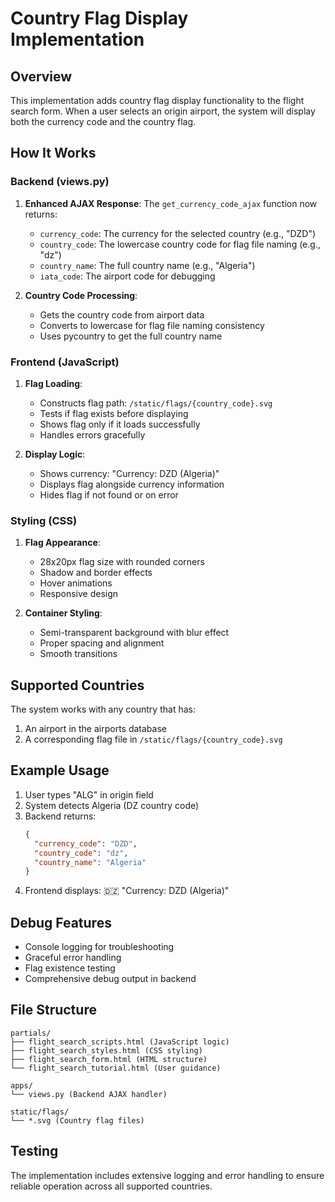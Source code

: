 # Country Flag Display Implementation

## Overview
This implementation adds country flag display functionality to the flight search form. When a user selects an origin airport, the system will display both the currency code and the country flag.

## How It Works

### Backend (views.py)
1. **Enhanced AJAX Response**: The `get_currency_code_ajax` function now returns:
   - `currency_code`: The currency for the selected country (e.g., "DZD")
   - `country_code`: The lowercase country code for flag file naming (e.g., "dz")
   - `country_name`: The full country name (e.g., "Algeria")
   - `iata_code`: The airport code for debugging

2. **Country Code Processing**: 
   - Gets the country code from airport data
   - Converts to lowercase for flag file naming consistency
   - Uses pycountry to get the full country name

### Frontend (JavaScript)
1. **Flag Loading**: 
   - Constructs flag path: `/static/flags/{country_code}.svg`
   - Tests if flag exists before displaying
   - Shows flag only if it loads successfully
   - Handles errors gracefully

2. **Display Logic**:
   - Shows currency: "Currency: DZD (Algeria)"
   - Displays flag alongside currency information
   - Hides flag if not found or on error

### Styling (CSS)
1. **Flag Appearance**:
   - 28x20px flag size with rounded corners
   - Shadow and border effects
   - Hover animations
   - Responsive design

2. **Container Styling**:
   - Semi-transparent background with blur effect
   - Proper spacing and alignment
   - Smooth transitions

## Supported Countries
The system works with any country that has:
1. An airport in the airports database
2. A corresponding flag file in `/static/flags/{country_code}.svg`

## Example Usage
1. User types "ALG" in origin field
2. System detects Algeria (DZ country code)
3. Backend returns: 
   ```json
   {
     "currency_code": "DZD",
     "country_code": "dz", 
     "country_name": "Algeria"
   }
   ```
4. Frontend displays: 🇩🇿 "Currency: DZD (Algeria)"

## Debug Features
- Console logging for troubleshooting
- Graceful error handling
- Flag existence testing
- Comprehensive debug output in backend

## File Structure
```
partials/
├── flight_search_scripts.html (JavaScript logic)
├── flight_search_styles.html (CSS styling)
├── flight_search_form.html (HTML structure)
└── flight_search_tutorial.html (User guidance)

apps/
└── views.py (Backend AJAX handler)

static/flags/
└── *.svg (Country flag files)
```

## Testing
The implementation includes extensive logging and error handling to ensure reliable operation across all supported countries.
